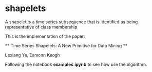 # shapelets

A shapelet is a time series subsequence that is identified as being representative of class membership

This is the implementation of the paper:

** Time Series Shapelets: A New Primitive for Data Mining **

Lexiang Ye, Eamonn Keogh 

Following the notebook **examples.ipynb** to see how use the algorithm.
